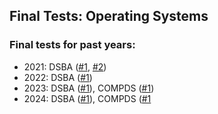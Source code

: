 Final Tests: Operating Systems
---

### Final tests for past years:

* 2021: DSBA ([#1](final_test.md), [#2](final_test2.md))
* 2022: DSBA ([#1](final_test_2022.md))
* 2023: DSBA ([#1](os_final_test_dsba_2023.md)), COMPDS ([#1](os_final_test_compds_2023.md))
* 2024: DSBA ([#1](os_final_test_dsba_2024.md)), COMPDS ([#1](os_final_test_compds_2024.md)

